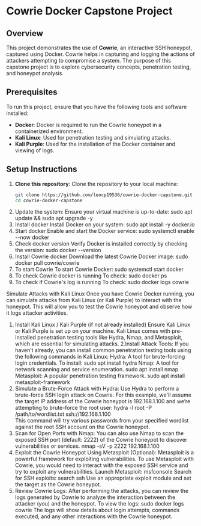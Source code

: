 # Cowrie Docker Capstone Project

## Overview
This project demonstrates the use of **Cowrie**, an interactive SSH honeypot, captured using Docker. Cowrie helps in capturing and logging the actions of attackers attempting to compromise a system. The purpose of this capstone project is to explore cybersecurity concepts, penetration testing, and honeypot analysis.

## Prerequisites
To run this project, ensure that you have the following tools and software installed:
- **Docker**: Docker is required to run the Cowrie honeypot in a containerized environment.
- **Kali Linux**: Used for penetration testing and simulating attacks.
- **Kali Purple**: Used for the installation of the Docker container and viewing of logs.

## Setup Instructions

1. **Clone this repository**:
   Clone the repository to your local machine:
   ```bash
   git clone https://github.com/leocp19536/cowrie-docker-capstone.git
   cd cowrie-docker-capstone
2. Update the system:
   Ensure your virtual machine is up-to-date:
   sudo apt update && sudo apt upgrade -y
3. Install docker
   Install Docker on your system:
   sudo apt install -y docker.io
4. Start docker
   Enable and start the Docker service:
   sudo systemctl enable --now docker
5. Check docker version
   Verify Docker is installed correctly by checking the version:
   sudo docker --version
6. Install Cowrie docker
   Download the latest Cowrie Docker image:
   sudo docker pull cowrie/cowrie
7. To start Cowrie
   To start Cowrie Docker:
   sudo systemctl start docker
8. To check Cowrie docker is running
   To check:
   sudo docker ps
9. To check if Cowrie's log is running
   To check:
   sudo docker logs cowrie

Simulate Attacks with Kali Linux
Once you have Cowrie Docker running, you can simulate attacks from Kali Linux (or Kali Purple) to interact with the honeypot. This will allow you to test the Cowrie honeypot and observe how it logs attacker activities.

1. Install Kali Linux / Kali Purple (if not already installed)
Ensure Kali Linux or Kali Purple is set up on your machine. Kali Linux comes with pre-installed penetration testing tools like Hydra, Nmap, and Metasploit, which are essential for simulating attacks.
2.Install Attack Tools:
If you haven’t already, you can install common penetration testing tools using the following commands in Kali Linux:
Hydra: A tool for brute-forcing login credentials.
To install:
sudo apt install hydra
Nmap: A tool for network scanning and service enumeration.
sudo apt install nmap
Metasploit: A popular penetration testing framework.
sudo apt install metasploit-framework
3. Simulate a Brute-Force Attack with Hydra:
Use Hydra to perform a brute-force SSH login attack on Cowrie. For this example, we'll assume the target IP address of the Cowrie honeypot is 192.168.1.100 and we’re attempting to brute-force the root user:
hydra -l root -P /path/to/wordlist.txt ssh://192.168.1.100   
This command will try various passwords from your specified wordlist against the root SSH account on the Cowrie honeypot.
4. Scan for Open Ports with Nmap:
You can also use Nmap to scan the exposed SSH port (default: 2222) of the Cowrie honeypot to discover vulnerabilities or services.
nmap -sV -p 2222 192.168.1.100
5. Exploit the Cowrie Honeypot Using Metasploit (Optional):
Metasploit is a powerful framework for exploiting vulnerabilities. To use Metasploit with Cowrie, you would need to interact with the exposed SSH service and try to exploit any vulnerabilities.
Launch Metasploit:
msfconsole
Search for SSH exploits:
search ssh
Use an appropriate exploit module and set the target as the Cowrie honeypot.
6. Review Cowrie Logs:
After performing the attacks, you can review the logs generated by Cowrie to analyze the interaction between the attacker (you) and the honeypot.
To view the logs:
sudo docker logs cowrie
The logs will show details about login attempts, commands executed, and any other interactions with the Cowrie honeypot.
   

   
   
   

      

